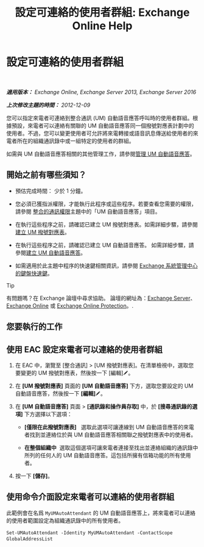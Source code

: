 ﻿---
title: '設定可連絡的使用者群組: Exchange Online Help'
TOCTitle: 設定可連絡的使用者群組
ms:assetid: 45d9d6d5-c9d6-4b73-8aa2-a23599a4381c
ms:mtpsurl: https://technet.microsoft.com/zh-tw/library/Ee423545(v=EXCHG.150)
ms:contentKeyID: 52062320
ms.date: 05/23/2018
mtps_version: v=EXCHG.150
ms.translationtype: MT
---

# 設定可連絡的使用者群組

 

_**適用版本：** Exchange Online, Exchange Server 2013, Exchange Server 2016_

_**上次修改主題的時間：** 2012-12-09_

您可以指定來電者可連絡到整合通訊 (UM) 自動語音應答呼叫時的使用者群組。根據預設，來電者可以連絡有關聯的 UM 自動語音應答同一個撥號對應表計劃中的使用者。不過，您可以變更使用者可允許將來電轉接或語音訊息傳送給使用者的來電者所在的組織通訊錄中或一組特定的使用者的群組。

如需與 UM 自動語音應答相關的其他管理工作，請參閱[管理 UM 自動語音應答](manage-a-um-auto-attendant-exchange-2013-help.md)。

## 開始之前有哪些須知？

  - 預估完成時間： 少於 1 分鐘。

  - 您必須已獲指派權限，才能執行此程序或這些程序。若要查看您需要的權限，請參閱 [整合的通訊權限](unified-messaging-permissions-exchange-2013-help.md)主題中的「UM 自動語音應答」項目。

  - 在執行這些程序之前，請確認已建立 UM 撥號對應表。如需詳細步驟，請參閱[建立 UM 撥號對應表](create-a-um-dial-plan-exchange-2013-help.md)。

  - 在執行這些程序之前，請確認已建立 UM 自動語音應答。 如需詳細步驟，請參閱[建立 UM 自動語音應答](create-a-um-auto-attendant-exchange-2013-help.md)。

  - 如需適用於此主題中程序的快速鍵相關資訊，請參閱 [Exchange 系統管理中心的鍵盤快速鍵](keyboard-shortcuts-in-the-exchange-admin-center-exchange-online-protection-help.md)。


> [!TIP]  
> 有問題嗎？在 Exchange 論壇中尋求協助。 論壇的網址為：<a href="https://go.microsoft.com/fwlink/p/?linkid=60612">Exchange Server</a>、 <a href="https://go.microsoft.com/fwlink/p/?linkid=267542">Exchange Online</a> 或 <a href="https://go.microsoft.com/fwlink/p/?linkid=285351">Exchange Online Protection</a>。.




## 您要執行的工作

## 使用 EAC 設定來電者可以連絡的使用者群組

1.  在 EAC 中，瀏覽至 \[整合通訊\] \> \[UM 撥號對應表\]。在清單檢視中，選取您要變更的 UM 撥號對應表，然後按一下 \[編輯\]![編輯圖示](images/JJ218640.6f53ccb2-1f13-4c02-bea0-30690e6ea71d(EXCHG.150).gif "編輯圖示")。

2.  在 **\[UM 撥號對應表\]** 頁面的 **\[UM 自動語音應答\]** 下方，選取您要設定的 UM 自動語音應答，然後按一下 **\[編輯\]**![編輯圖示](images/JJ218640.6f53ccb2-1f13-4c02-bea0-30690e6ea71d(EXCHG.150).gif "編輯圖示")。

3.  在 **\[UM 自動語音應答\]** 頁面 \> **\[通訊錄和操作員存取\]** 中，於 **\[搜尋通訊錄的選項\]** 下方選擇以下選項：
    
      - **\[僅限在此撥號對應表\]**   選取此選項可讓連線到 UM 自動語音應答的來電者找到並連絡位於與 UM 自動語音應答相關聯之撥號對應表中的使用者。
    
      - **在整個組織中**  選取這個選項可讓來電者連接至找出並連絡組織的通訊錄中所列的任何人的 UM 自動語音應答。這包括所擁有信箱功能的所有使用者。

4.  按一下 **\[儲存\]**。

## 使用命令介面設定來電者可以連絡的使用者群組

此範例會在名爲 `MyUMAutoAttendant` 的 UM 自動語音應答上，將來電者可以連絡的使用者範圍設定為組織通訊錄中的所有使用者。

    Set-UMAutoAttendant -Identity MyUMAutoAttendant -ContactScope GlobalAddressList

